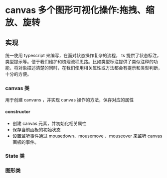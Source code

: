 # canvas 多个图形可视化操作:拖拽、缩放、旋转

## 实现

统一使用 typescript 来编写，在面对状态操作复杂的流程， ts 提供了状态标注，类型提示等。便于我们维护和梳理流程思路。比如类型标注提供了类似注释的功能，将对象描述清楚的同时，在我们使用相关属性或方法都会有提示和类型判断，十分的方便。

### canvas 类

用于创建 canvans ，并实现 canvas 操作的方法，保存对应的属性

#### constructor

- 创建 canvas 元素，并初始化相关属性
- 保存当前画板的初始状态
- 设置监听事件通过 mousedown、mousemove 、mouseover 来监听 canvas 画板的事件。

### State 类

### 图形类

